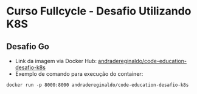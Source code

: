 # Curso Fullcycle - Desafio Utilizando K8S

## Desafio Go</b>

- Link da imagem via Docker Hub: [andradereginaldo/code-education-desafio-k8s](https://hub.docker.com/repository/docker/andradereginaldo/code-education-desafio-k8s)
- Exemplo de comando para execução do container: 
``` 
docker run -p 8000:8000 andradereginaldo/code-education-desafio-k8s 
```